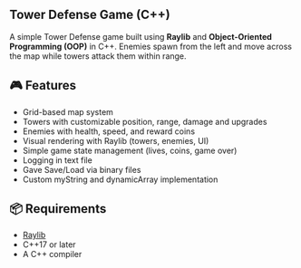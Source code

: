 ## Tower Defense Game (C++)

A simple Tower Defense game built using **Raylib** and **Object-Oriented Programming (OOP)** in C++. Enemies spawn from the left and move across the map while towers attack them within range.

## 🎮 Features

- Grid-based map system
- Towers with customizable position, range, damage and upgrades
- Enemies with health, speed, and reward coins
- Visual rendering with Raylib (towers, enemies, UI)
- Simple game state management (lives, coins, game over)
- Logging in text file
- Gave Save/Load via binary files
- Custom myString and dynamicArray implementation  

## 📦 Requirements

- [Raylib](https://www.raylib.com/)
- C++17 or later
- A C++ compiler

